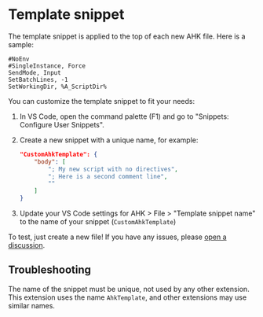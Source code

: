 # Template snippet

The template snippet is applied to the top of each new AHK file. Here is a sample:

```ahk
#NoEnv
#SingleInstance, Force
SendMode, Input
SetBatchLines, -1
SetWorkingDir, %A_ScriptDir%
```

You can customize the template snippet to fit your needs:

1. In VS Code, open the command palette (F1) and go to "Snippets: Configure User Snippets".

1. Create a new snippet with a unique name, for example:

    ```json
    "CustomAhkTemplate": {
        "body": [
            "; My new script with no directives",
            "; Here is a second comment line",
            ""
        ]
    }
    ```

1. Update your VS Code settings for AHK > File > "Template snippet name" to the name of your snippet (`CustomAhkTemplate`)

To test, just create a new file! If you have any issues, please [open a discussion](https://github.com/vscode-autohotkey/ahkpp/discussions).

## Troubleshooting

The name of the snippet must be unique, not used by any other extension. This extension uses the name `AhkTemplate`, and other extensions may use similar names.
